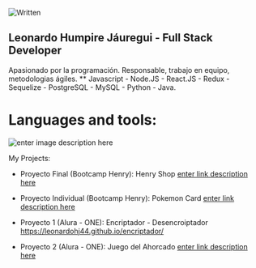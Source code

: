 ![Written](https://img.freepik.com/_31965-4401.jpg?w=1380) 

## Leonardo Humpire Jáuregui - Full Stack Developer

Apasionado por la programación. Responsable, trabajo en equipo, metodologias ágiles.
**
Javascript - Node.JS - React.JS - Redux - Sequelize - PostgreSQL - MySQL - Python - Java.

# Languages and tools:
![enter image description here](https://lh3.googleusercontent.com/Ce5UuOLBT9RijK5zewSRBOpNbbsE_lJqn0rviIOtY4Ku0nfTke2AfXPV7QdDplh5jgV9i61B761VdKgL2c1JlrJjMDoB363-7xJQGutr1tnPfFsN6aT4rgXn0-ALx4JYr4dyhAFRqj15WQVLRgUVmwO0XBj9b9P7VYB9MbT4AGDjgt32EUBLgjeSKDZzY0Shs1yEmlT48FfrgeXJ4SnsJIuA5O3sBYIEVn7mqjsV3huHpNtpO8F5NqBrs6HgGJnji5CGTIV4oXMUE8fl8Edi4cgmMH3jsAlQvH2OGxDT9N_xCJIn31BQvNxk1Uo5x7AYW1KYy2dSvF6XBmicVdjeNEwxyLzafHlX7rLgdUUXjOZ9-gsEHDc9MgliXDqAHB4elu10KPT5m0YqeiWW_0Fo24HIWd1DUHKS72wUOAMYJBvurPa_IaLdoezpKzls542yTwOWTUuMhf19AB7TLJXO-N4xo22eSOfMB8lDq5PEHm7Usqy5fYjRZTkofNffFzwdYyU6fxUb5e-2MvuVutng3BiY7zlIZhUezSd7SjNyIatbtgz-oAL7ZOZc7Yw1WqMHwXZErHPZL-SvPQczn0FffpEzxaj7fZitAUfwZxzRLyToA68JYDFKH1Kq2y_kzKSV7o5Lzsb3tvm0P804ebePw4jsKczWa_D2iraAGIxeFUBGPCaYp1syDMk2RwFf_UoYHljRoR91M9SGUHkN6ibzBOsqdi1qjOnSX_MhbGB8SFoM-CwfSDfUcpVFNsgWiCqN0eH-opjO5sGGE8eUd5FdC3ksSKfmu9mKNmtqbmXRMuv-Qg6ymBG8jsI9AANuLjLkUYRxBzttnp0umpuKkeAfIPbRXgwW0dPdIwwqKXVcncCd6cyX4AQ-KaEH0XjGng_NFfGO7FQ4yWeWd4Km7oIk_leHoxAhUz7NIQpUP3GU05YPlmBQ0_B4V9tpI1oICTkGu8ggZdeV113L9vz6Oxbtb86OFL2Tb4nJwvsRqzZ8M1v4wvgc182JA0xj=w911-h310-no?authuser=1)

My Projects:
- Proyecto Final (Bootcamp Henry): Henry Shop
[enter link description here](https://henry-pf.vercel.app/)

- Proyecto Individual  (Bootcamp Henry): Pokemon Card
[enter link description here](https://pokemon-pi-tawny.vercel.app/)

- Proyecto 1 (Alura - ONE): Encriptador - Desencroiptador
https://leonardohj44.github.io/encriptador/

- Proyecto 2 (Alura - ONE): Juego del Ahorcado
[enter link description here](https://leonardohj44.github.io/ahorcado/)
